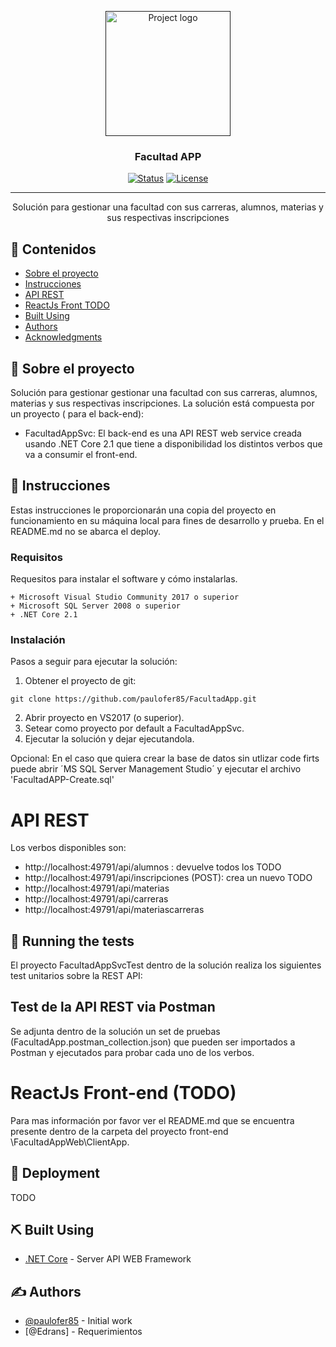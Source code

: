 <p align="center">
  <a href="" rel="noopener">
 <img width=200px height=200px src="https://i.imgur.com/6wj0hh6.jpg" alt="Project logo"></a>
</p>

<h3 align="center">Facultad APP</h3>

<div align="center">

[![Status](https://img.shields.io/badge/status-active-success.svg)]()
[![License](https://img.shields.io/badge/license-MIT-blue.svg)](/LICENSE)

</div>

---

<p align="center"> Solución para gestionar una facultad con sus carreras, alumnos, materias y sus respectivas inscripciones
    <br> 
</p>

## 📝 Contenidos

- [Sobre el proyecto](#about)
- [Instrucciones](#getting_started)
- [API REST](#api_rest)
- [ReactJs Front TODO](#front_end)
- [Built Using](#built_using)
- [Authors](#authors)
- [Acknowledgments](#acknowledgement)

## 🧐 Sobre el proyecto <a name = "about"></a>

Solución para gestionar gestionar una facultad con sus carreras, alumnos, materias y sus respectivas inscripciones. La solución está compuesta por un proyecto ( para el back-end):
+ FacultadAppSvc: El back-end es una API REST web service creada usando .NET Core 2.1 que tiene a disponibilidad los distintos verbos que va a consumir el front-end. 


## 🏁 Instrucciones <a name = "getting_started"></a>

Estas instrucciones le proporcionarán una copia del proyecto en funcionamiento en su máquina local para fines de desarrollo y prueba. En el README.md no se abarca el deploy.

### Requisitos

Requesitos para instalar el software y cómo instalarlas.

```
+ Microsoft Visual Studio Community 2017 o superior
+ Microsoft SQL Server 2008 o superior
+ .NET Core 2.1
```

### Instalación

Pasos a seguir para ejecutar la solución:
1. Obtener el proyecto de git:

```
git clone https://github.com/paulofer85/FacultadApp.git
```
2. Abrir proyecto en VS2017 (o superior).
3. Setear como proyecto por default a FacultadAppSvc.
4. Ejecutar la solución y dejar ejecutandola.

Opcional: En el caso que quiera crear la base de datos sin utlizar code firts puede abrir ´MS SQL Server Management Studio´ y ejecutar el archivo 'FacultadAPP-Create.sql'



<!-- 6. Abrir una consola de comandos (cmd o pm) y ejecutar la solución de front-end:

```
C:\>cd \FacultadApp\FacultadApp\FacultadAppWeb\ClientApp
C:\FacultadApp\FacultadApp\FacultadAppWeb\ClientApp>npm start
``` -->

# API REST <a name = "api_rest"></a>

Los verbos disponibles son:
  - http://localhost:49791/api/alumnos : devuelve todos los TODO
  - http://localhost:49791/api/inscripciones (POST): crea un nuevo TODO
  - http://localhost:49791/api/materias
  - http://localhost:49791/api/carreras
  - http://localhost:49791/api/materiascarreras


## 🔧 Running the tests <a name = "tests"></a>

El proyecto FacultadAppSvcTest dentro de la solución realiza los siguientes test unitarios sobre la REST API:



## Test de la API REST via Postman

Se adjunta dentro de la solución un set de pruebas (FacultadApp.postman_collection.json) que pueden ser importados a Postman y ejecutados para probar cada uno de los verbos.


# ReactJs Front-end (TODO) <a name = "front_end"></a>

Para mas información por favor ver el README.md que se encuentra presente dentro de la carpeta del proyecto front-end \FacultadAppWeb\ClientApp.

## 🚀 Deployment <a name = "deployment"></a>

TODO

## ⛏️ Built Using <a name = "built_using"></a>

<!-- - [ReactJs](https://www.reactjs.org/) - Front-end -->
- [.NET Core](https://docs.microsoft.com/en-us/aspnet/core/) - Server API WEB Framework
<!-- - [NodeJs](https://nodejs.org/en/) - Server Environment -->

## ✍️ Authors <a name = "authors"></a>

- [@paulofer85](https://github.com/paulofer85) - Initial work
- [@Edrans] - Requerimientos

